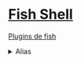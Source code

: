 # [Fish Shell](https://fishshell.com/)

[Plugins de fish](https://github.com/topics/fish-plugin)
<details>
<summary> Alias </summary>
para crear un alias:
  
```alias <nombre_alias>="<lo que queres que haga>"```

para guardar el alias en la config.

```funcsave <nombre_alias> ```

para setear una variable:
```set <myvar>```

para eliminar una variable:
```set -e <myvar>```

TIP: Crear un alias para hacer erase de variables```alias unset 'set --erase'```
</details>
